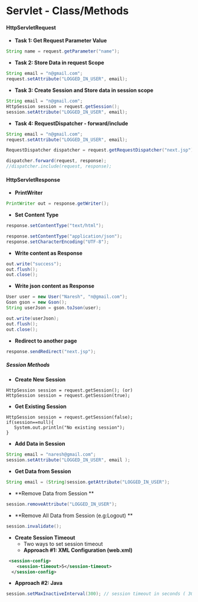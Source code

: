 # Servlet - Class/Methods


#### HttpServletRequest

* **Task 1: Get Request Parameter Value**

```java
String name = request.getParameter("name");
```

* **Task 2: Store Data in request Scope**
```java
String email = "n@gmail.com";
request.setAttribute("LOGGED_IN_USER", email);
```


* **Task 3: Create Session and Store data in session scope**
```java
String email = "n@gmail.com";
HttpSession session = request.getSession();
session.setAttribute("LOGGED_IN_USER", email);
```

* **Task 4: RequestDispatcher - forward/include**
```java
String email = "n@gmail.com";
request.setAttribute("LOGGED_IN_USER", email);

RequestDispatcher dispatcher = request.getRequestDispatcher("next.jsp");

dispatcher.forward(request, response);
//dispatcher.include(request, response);
```



#### HttpServletResponse

* **PrintWriter** 
```java
PrintWriter out = response.getWriter();
```

* **Set Content Type**
```java
response.setContentType("text/html");
```

```java
response.setContentType("application/json");
response.setCharacterEncoding("UTF-8");
```        

* **Write content as Response**
```java
out.write("success");
out.flush();
out.close();
```

* **Write json content as Response**
```java
User user = new User("Naresh", "n@gmail.com");
Gson gson = new Gson();
String userJson = gson.toJson(user);
```
```java
out.write(userJson);
out.flush();
out.close();
```

* **Redirect to another page**
```java
response.sendRedirect("next.jsp");
```


#####  Session Methods

* **Create New Session**
```
HttpSession session = request.getSession(); (or)
HttpSession session = request.getSession(true);
```

* **Get Existing Session**
```
HttpSession session = request.getSession(false);
if(session==null){
   System.out.println("No existing session");
}
```

* **Add Data in Session**

```java
String email = "naresh@gmail.com";
session.setAttribute("LOGGED_IN_USER", email );
```


* **Get Data from Session**

```java
String email = (String)session.getAttribute("LOGGED_IN_USER");
```



* **Remove Data from Session **

```java
session.removeAttribute("LOGGED_IN_USER");
```


* **Remove All Data from Session (e.g:Logout) **

```java
session.invalidate();
```

* **Create Session Timeout**
  * Two ways to set session timeout
  * **Approach #1: XML Configuration (web.xml)**
```xml
 <session-config>
    <session-timeout>5</session-timeout>
  </session-config>
```
* **Approach #2: Java** 
```java
session.setMaxInactiveInterval(300); // session timeout in seconds ( 300 seconds = 5 mins)
```
